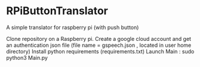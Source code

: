 # RPiButtonTranslator
A simple translator for raspberry pi (with push button)

Clone repository on a Raspberry pi.
Create a google cloud account and get an authentication json file (file name = gspeech.json , located in user home directory)
Install python requirements (requirements.txt)
Launch Main :
sudo python3 Main.py


